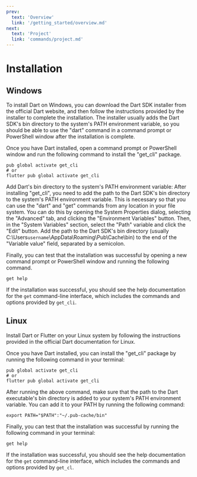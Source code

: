 ```yaml
---
prev:
  text: 'Overview'
  link: '/getting_started/overview.md'
next:
  text: 'Project'
  link: 'commands/project.md'
---
```


# Installation

## Windows

To install Dart on Windows, you can download the Dart SDK installer from the official Dart website, and then follow the instructions provided by the installer to complete the installation. The installer usually adds the Dart SDK's bin directory to the system's PATH environment variable, so you should be able to use the "dart" command in a command prompt or PowerShell window after the installation is complete.

Once you have Dart installed, open a command prompt or PowerShell window and run the following command to install the "get_cli" package.

```shell
pub global activate get_cli
# or
flutter pub global activate get_cli
```

Add Dart's bin directory to the system's PATH environment variable:
After installing "get_cli", you need to add the path to the Dart SDK's bin directory to the system's PATH environment variable. This is necessary so that you can use the "dart" and "get" commands from any location in your file system. You can do this by opening the System Properties dialog, selecting the "Advanced" tab, and clicking the "Environment Variables" button. Then, in the "System Variables" section, select the "Path" variable and click the "Edit" button. Add the path to the Dart SDK's bin directory (usually C:\Users`username`\AppData\Roaming\Pub\Cache\bin) to the end of the "Variable value" field, separated by a semicolon.

Finally, you can test that the installation was successful by opening a new command prompt or PowerShell window and running the following command.

```shell
get help
```

If the installation was successful, you should see the help documentation for the `get` command-line interface, which includes the commands and options provided by `get_cli`.

## Linux

Install Dart or Flutter on your Linux system by following the instructions provided in the official Dart documentation for Linux.

Once you have Dart installed, you can install the "get_cli" package by running the following command in your terminal:

```shell
pub global activate get_cli
# or
flutter pub global activate get_cli
```

After running the above command, make sure that the path to the Dart executable's bin directory is added to your system's PATH environment variable. You can add it to your PATH by running the following command:

```shell
export PATH="$PATH":"~/.pub-cache/bin"
```

Finally, you can test that the installation was successful by running the following command in your terminal:

```shell
get help
```

If the installation was successful, you should see the help documentation for the `get` command-line interface, which includes the commands and options provided by `get_cl`.
